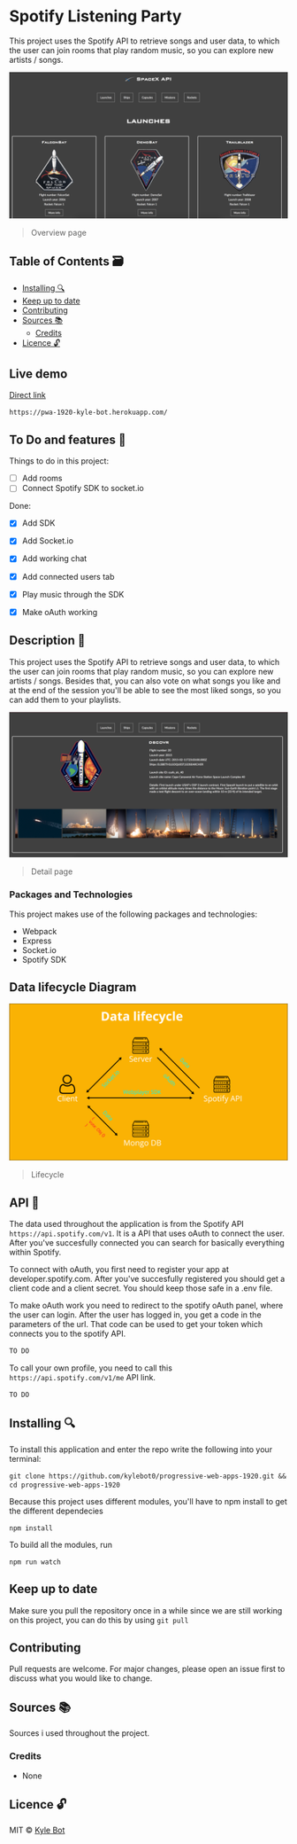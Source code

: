 # Spotify Listening Party

This project uses the Spotify API to retrieve songs and user data, to which the user can join rooms that play random music, so you can explore new artists / songs. 

![Project Image](https://github.com/kylebot0/web-app-from-scratch-1920/blob/master/gh-images/hoofdpagina.png)
> Overview page

## Table of Contents 🗃

  - [Installing 🔍](#installing-%f0%9f%94%8d)
  - [Keep up to date](#keep-up-to-date)
  - [Contributing](#contributing)
  - [Sources 📚](#sources-%f0%9f%93%9a)
    - [Credits](#credits)
  - [Licence 🔓](#licence-%f0%9f%94%93)

## Live demo
[Direct link](https://pwa-1920-kyle-bot.herokuapp.com/)
```
https://pwa-1920-kyle-bot.herokuapp.com/
```

## To Do and features 📌
Things to do in this project:

- [ ] Add rooms
- [ ] Connect Spotify SDK to socket.io

Done:

- [x] Add SDK
- [x] Add Socket.io
- [x] Add working chat
- [x] Add connected users tab
- [x] Play music through the SDK
- [x] Make oAuth working


## Description 📝
This project uses the Spotify API to retrieve songs and user data, to which the user can join rooms that play random music, so you can explore new artists / songs. Besides that, you can also vote on what songs you like and at the end of the session you'll be able to see the most liked songs, so you can add them to your playlists.

![Detail page](https://github.com/kylebot0/web-app-from-scratch-1920/blob/master/gh-images/detailpagina.png)
> Detail page


### Packages and Technologies
This project makes use of the following packages and technologies:

  * Webpack
  * Express
* Socket.io
* Spotify SDK
## Data lifecycle Diagram
![Detail page](https://github.com/kylebot0/real-time-web-1920/blob/master/gh-images/lifecycle.png)
> Lifecycle
## API 🐒
The data used throughout the application is from the Spotify API ```https://api.spotify.com/v1```.
It is a API that uses oAuth to connect the user. After you've succesfully connected you can search for basically everything within Spotify. 

To connect with oAuth, you first need to register your app at developer.spotify.com. After you've succesfully registered you should get a client code and a client secret. You should keep those safe in a .env file.

To make oAuth work you need to redirect to the spotify oAuth panel, where the user can login. After the user has logged in, you get a code in the parameters of the url. That code can be used to get your token which connects you to the spotify API. 
```javascript
TO DO
```

To call your own profile, you need to call this `https://api.spotify.com/v1/me` API link.
```javascript
TO DO
```



## Installing 🔍
To install this application and enter the repo write the following into your terminal:
```
git clone https://github.com/kylebot0/progressive-web-apps-1920.git && cd progressive-web-apps-1920
```

Because this project uses different modules, you'll have to npm install to get the different dependecies
```
npm install
```
To build all the modules, run
```
npm run watch
```
## Keep up to date
Make sure you pull the repository once in a while since we are still working on this project, you can do this by using ```git pull```

## Contributing

Pull requests are welcome. For major changes, please open an issue first to discuss what you would like to change.

## Sources 📚
Sources i used throughout the project.


### Credits

  * None

## Licence 🔓
MIT © [Kyle Bot](https://github.com/kylebot0)
